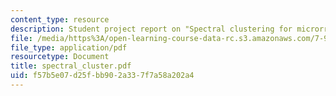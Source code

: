 ```yaml
---
content_type: resource
description: Student project report on "Spectral clustering for microrray data".
file: /media/https%3A/open-learning-course-data-rc.s3.amazonaws.com/7-90j-computational-functional-genomics-spring-2005/f57b5e07d25fbb902a337f7a58a202a4_spectral_cluster.pdf
file_type: application/pdf
resourcetype: Document
title: spectral_cluster.pdf
uid: f57b5e07-d25f-bb90-2a33-7f7a58a202a4
---
```

